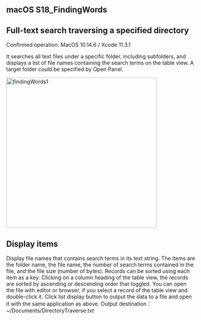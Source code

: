 ## macOS S18_FindingWords
## Full-text search traversing a specified directory
Confirmed operation: MacOS 10.14.6 / Xcode 11.3.1

It searches all text files under a specific folder, including subfolders, and displays a list of file names containing the search terms on the table view. A target folder could be specified by Open Panel.


<img src="http://mikomokaru.sakura.ne.jp/data/B40/findingWords1.png" alt="findingWords1" title="findingWords1" width="400">

## Display items
Display file names that contains search terms in its text string. The items are the folder name, the file name, the number of search terms contained in the file, and the file size (number of bytes). Records can be sorted using each item as a key. Clicking on a column heading of the table view, the records are sorted by ascending or descending order that toggled.
You can open the file with editor or browser, if you select a record of the table view and double-click it.
Click list display button to output the data to a file and open it with the same application as above.
Output destination： ~/Documents/DirectoryTraverse.txt
